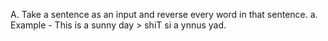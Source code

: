 
A. Take a sentence as an input and reverse every word in that sentence. 
a. Example - This is a sunny day > shiT si a ynnus yad.
